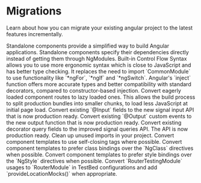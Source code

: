 # Migrations

Learn about how you can migrate your existing angular project to the latest features incrementally.

<docs-card-container>
  <docs-card title="Standalone" link="Migrate now" href="reference/migrations/standalone">
    Standalone components provide a simplified way to build Angular applications. Standalone components specify their dependencies directly instead of getting them through NgModules.
  </docs-card>
  <docs-card title="Control Flow Syntax" link="Migrate now" href="reference/migrations/control-flow">
    Built-in Control Flow Syntax allows you to use more ergonomic syntax which is close to JavaScript and has better type checking. It replaces the need to import `CommonModule` to use functionality like `*ngFor`, `*ngIf` and `*ngSwitch`.
  </docs-card>
  <docs-card title="inject() Function" link="Migrate now" href="reference/migrations/inject-function">
    Angular's `inject` function offers more accurate types and better compatibility with standard decorators, compared to constructor-based injection.
  </docs-card>
  <docs-card title="Lazy-loaded routes" link="Migrate now" href="reference/migrations/route-lazy-loading">
    Convert eagerly loaded component routes to lazy loaded ones. This allows the build process to split production bundles into smaller chunks, to load less JavaScript at initial page load.
  </docs-card>
  <docs-card title="New `input()` API" link="Migrate now" href="reference/migrations/signal-inputs">
    Convert existing `@Input` fields to the new signal input API that is now production ready.
  </docs-card>
  <docs-card title="New `output()` function" link="Migrate now" href="reference/migrations/outputs">
    Convert existing `@Output` custom events to the new output function that is now production ready.
  </docs-card>
  <docs-card title="Queries as signal" link="Migrate now" href="reference/migrations/signal-queries">
    Convert existing decorator query fields to the improved signal queries API. The API is now production ready.
  </docs-card>
  <docs-card title="Cleanup unused imports" link="Try it now" href="reference/migrations/cleanup-unused-imports">
    Clean up unused imports in your project.
  </docs-card>
  <docs-card title="Self-closing tags" link="Migrate now" href="reference/migrations/self-closing-tags">
    Convert component templates to use self-closing tags where possible.
  </docs-card>
  <docs-card title="NgClass to Class Bindings" link="Migrate now" href="reference/migrations/ngclass-to-class">
      Convert component templates to prefer class bindings over the `NgClass` directives when possible.
  </docs-card>
  <docs-card title="NgStyle to Style Bindings" link="Migrate now" href="reference/migrations/ngstyle-to-style">
      Convert component templates to prefer style bindings over the `NgStyle` directives when possible.
  </docs-card>
  <docs-card title="RouterTestingModule migration" link="Migrate now" href="reference/migrations/router-testing-module-migration">
    Convert `RouterTestingModule` usages to `RouterModule` in TestBed configurations and add `provideLocationMocks()` when appropriate.
  </docs-card>
</docs-card-container>